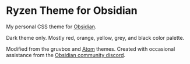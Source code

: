 # Ryzen Theme for Obsidian
My personal CSS theme for [Obsidian](https://obsidian.md). 

Dark theme only. Mostly red, orange, yellow, grey, and black color palette.

Modified from the gruvbox and [Atom](https://github.com/kognise/obsidian-atom) themes.
Created with occasional assistance from the [Obsidian community discord](https://obsidian.md/community).
